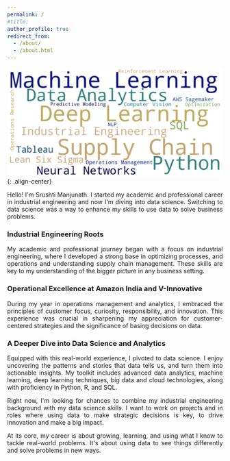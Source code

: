 ```yaml
---
permalink: /
#title: 
author_profile: true
redirect_from: 
  - /about/
  - /about.html
---
```

![cover](/images/new-cp.png){: .align-center}

<p align="justify">
Hello! I'm Srushti Manjunath. I started my academic and professional career in industrial engineering and now I'm diving into data science. Switching to data science was a way to enhance my skills to use data to solve business problems.
</p>

### Industrial Engineering Roots
<p align="justify">
My academic and professional journey began with a focus on industrial engineering, where I developed a strong base in optimizing processes, and operations and understanding supply chain management. These skills are key to my understanding of the bigger picture in any business setting.
</p>

### Operational Excellence at Amazon India and V-Innovative
<p align="justify">
During my year in operations management and analytics, I embraced the principles of customer focus, curiosity, responsibility, and innovation. 
This experience was crucial in sharpening my appreciation for customer-centered strategies and the significance of basing decisions on data.
</p>

### A Deeper Dive into Data Science and Analytics
<p align="justify">
Equipped with this real-world experience, I pivoted to data science. I enjoy uncovering the patterns and stories that data tells us, and turn them into actionable insights. My toolkit includes advanced data analytics, machine learning, deep learning techniques, big data and cloud technologies, along with proficiency in Python, R, and SQL.
</p>

<p align="justify">
Right now, I'm looking for chances to combine my industrial engineering background with my data science skills. I want to work on projects and in roles where using data to make strategic decisions is key, to drive innovation and make a big impact.
</p>

<p align="justify">
At its core, my career is about growing, learning, and using what I know to tackle real-world problems. It's about using data to see things differently and solve problems in new ways.
</p>
